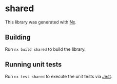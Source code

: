 
# shared

This library was generated with [Nx](https://nx.dev).

## Building

Run `nx build shared` to build the library.

## Running unit tests

Run `nx test shared` to execute the unit tests via [Jest](https://jestjs.io).
